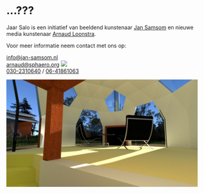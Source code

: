 ...???
======

Jaar Salo is een initiatief van beeldend kunstenaar [Jan Samsom](http://www.jan-samsom.nl) en nieuwe media kunstenaar [Arnaud Loonstra](http://www.sphaero.org).

Voor meer informatie neem contact met ons op:


<span class="glyphicon glyphicon-envelope"></span> <info@jan-samsom.nl> <br/>
<span class="glyphicon glyphicon-envelope"></span> <arnaud@sphaero.org> <a href="http://twitter.com/sphaero"><img src="http://abs.twimg.com/favicons/favicon.ico" style="width:16px;" /></a> <br/>
<span class="glyphicon glyphicon-phone-alt"></span> <a href="tel:0031302310640">030-2310640</a> / <a href="tel:0031641861063">06-41861063</a>

[![foto binnen bovengronds](img/jaarsalo_4.jpg)](img/jaarsalo_4.jpg)
